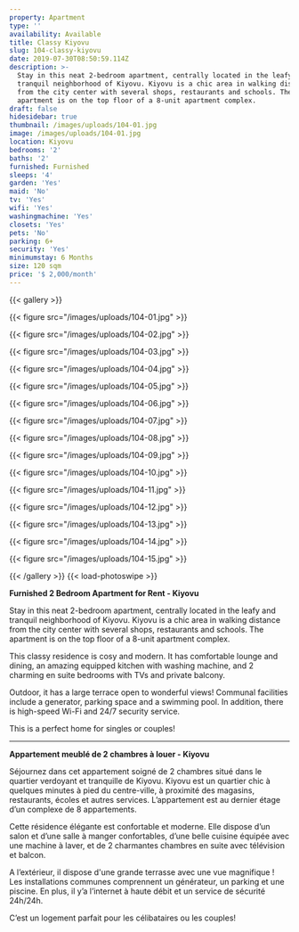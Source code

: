 ```yaml
---
property: Apartment
type: ''
availability: Available
title: Classy Kiyovu
slug: 104-classy-kiyovu
date: 2019-07-30T08:50:59.114Z
description: >-
  Stay in this neat 2-bedroom apartment, centrally located in the leafy and
  tranquil neighborhood of Kiyovu. Kiyovu is a chic area in walking distance
  from the city center with several shops, restaurants and schools. The
  apartment is on the top floor of a 8-unit apartment complex. 
draft: false
hidesidebar: true
thumbnail: /images/uploads/104-01.jpg
image: /images/uploads/104-01.jpg
location: Kiyovu
bedrooms: '2'
baths: '2'
furnished: Furnished
sleeps: '4'
garden: 'Yes'
maid: 'No'
tv: 'Yes'
wifi: 'Yes'
washingmachine: 'Yes'
closets: 'Yes'
pets: 'No'
parking: 6+
security: 'Yes'
minimumstay: 6 Months
size: 120 sqm
price: '$ 2,000/month'
---
```

{{< gallery >}} 

{{< figure src="/images/uploads/104-01.jpg" >}} 

{{< figure src="/images/uploads/104-02.jpg" >}}

 {{< figure src="/images/uploads/104-03.jpg" >}} 

{{< figure src="/images/uploads/104-04.jpg" >}}

{{< figure src="/images/uploads/104-05.jpg" >}}

 {{< figure src="/images/uploads/104-06.jpg" >}}

 {{< figure src="/images/uploads/104-07.jpg" >}}

 {{< figure src="/images/uploads/104-08.jpg" >}}

{{< figure src="/images/uploads/104-09.jpg" >}} 

{{< figure src="/images/uploads/104-10.jpg" >}}

 {{< figure src="/images/uploads/104-11.jpg" >}} 

{{< figure src="/images/uploads/104-12.jpg" >}}

{{< figure src="/images/uploads/104-13.jpg" >}}

{{< figure src="/images/uploads/104-14.jpg" >}}

{{< figure src="/images/uploads/104-15.jpg" >}}

 {{< /gallery >}} {{< load-photoswipe >}}

**Furnished 2 Bedroom Apartment for Rent - Kiyovu**

Stay in this neat 2-bedroom apartment, centrally located in the leafy and tranquil neighborhood of Kiyovu. Kiyovu is a chic area in walking distance from the city center with several shops, restaurants and schools. The apartment is on the top floor of a 8-unit apartment complex. 

This classy residence is cosy and modern. It has comfortable lounge and dining, an amazing equipped kitchen with washing machine, and 2 charming en suite bedrooms with TVs and private balcony. 

Outdoor, it has a large terrace open to wonderful views! Communal facilities include a generator, parking space and a swimming pool. In addition, there is high-speed Wi-Fi and 24/7 security service. 

This is a perfect home for singles or couples!    

- - -

**Appartement meublé de 2 chambres à louer - Kiyovu**

Séjournez dans cet appartement soigné de 2 chambres situé dans le quartier verdoyant et tranquille de Kiyovu. Kiyovu est un quartier chic à quelques minutes à pied du centre-ville, à proximité des magasins, restaurants, écoles et autres services. L’appartement est au dernier étage d’un complexe de 8 appartements.

Cette résidence élégante est confortable et moderne. Elle dispose d’un salon et d’une salle à manger confortables, d’une belle cuisine équipée avec une machine à laver, et de 2 charmantes chambres en suite avec télévision et balcon.

A l’extérieur, il dispose d'une grande terrasse avec une vue magnifique ! Les installations communes comprennent un générateur, un parking et une piscine. En plus, il y’a l’internet à haute débit et un service de sécurité 24h/24h.

C’est un logement parfait pour les célibataires ou les couples!
